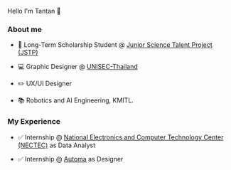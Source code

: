 Hello I'm Tantan 🤩 

### About me

* 🏅 Long-Term Scholarship Student @ [Junior Science Talent Project (JSTP)]([https://www.nectec.or.th/](https://www.nstda.or.th/jstp/))

* 💻 Graphic Designer @ [UNISEC-Thailand](https://www.facebook.com/unisecthailand)

* ✏️ UX/UI Designer

* 📚 Robotics and AI Engineering, KMITL.

### My Experience

* ✅ Internship @ [National Electronics and Computer Technology Center (NECTEC)](https://www.nectec.or.th/) as Data Analyst

* ✅ Internship @ [Automa](https://automarobotics.wixsite.com/zoocial?fbclid=IwAR0AzYKC6Bi59RgPZ3o1NmfxPP_eRI4exxg1BzLnL3z_nCw618XfQAsbvIk) as Designer

